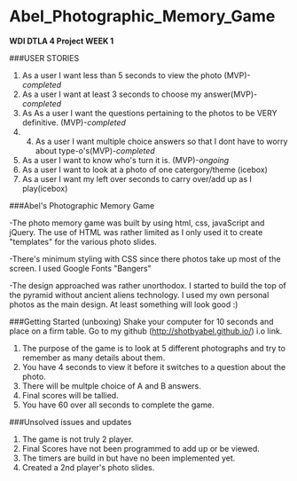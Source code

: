# Abel_Photographic_Memory_Game
**WDI DTLA 4 Project WEEK 1**

###USER STORIES

1. As a user I want less than 5 seconds to view the photo (MVP)-*completed*
2. As a user I want at least 3 seconds to choose my answer(MVP)-*completed*
3. As As a user I want the questions pertaining to the photos to be VERY definitive. (MVP)-*completed*
4. 4. As a user I want multiple choice answers so that I dont have to worry about type-o's(MVP)-*completed*
5. As a user I want to know who's turn it is. (MVP)-*ongoing*
6. As a user I want to look at a photo of one catergory/theme (icebox)
5. As a user I want my left over seconds to carry over/add up as I play(icebox)

###Abel's Photographic Memory Game

-The photo memory game was built by using html, css, javaScript and jQuery.
The use of HTML was rather limited as I only used it to create "templates"
for the various photo slides.

-There's minimum styling with CSS since there photos take up most of the screen.
I used Google Fonts "Bangers"

-The design approached was rather unorthodox. I started to build the top of the pyramid without ancient aliens technology.
I used my own personal photos as the main design. At least something will look good :)

###Getting Started (unboxing)
Shake your computer for 10 seconds and place on a firm table. Go to my github (http://shotbyabel.github.io/) i.o link.
1. The purpose of the game is to look at 5 different photographs and try to remember as many details about them.
2. You have 4 seconds to view it before it switches to a question about the photo.
3. There will be multple choice of A and B answers.
4. Final scores will be tallied.
5. You have 60 over all seconds to complete the game.

###Unsolved issues and updates

1. The game is not truly 2 player.
2. Final Scores have not been programmed to add up or be viewed.
3. The timers are build in but have no been implemented yet. 
4. Created a 2nd player's photo slides.


 


